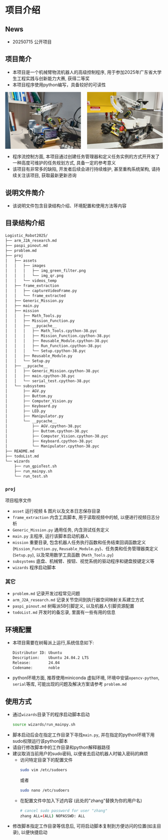 # 项目介绍
## News
- 20250715 公开项目
## 项目简介
- 本项目是一个机械臂物流机器人的高级控制程序, 用于参加2025年广东省大学生工程实践与创新能力大赛, 获得二等奖
- 本项目程序使用python编写，具备较好的可读性
<div style="display: flex; justify-content: space-between;">
  <img src="meida/IMG_20250211_182144.jpg" alt="alt text" style="width: 48%;">
  <img src="meida/IMG_20250408_181351.jpg" alt="alt text" style="width: 48%;">
</div>

- 程序流控制方面, 本项目通过创建任务管理器和定义任务实例的方式开开发了一种高度可维护的任务规划方式, 具备一定的参考意义
- 该项目有非常多的缺陷, 开发者后续会进行持续维护, 甚至重构系统架构, 请持续关注该项目, 获取最新更新咨询
## 说明文件简介
- 该说明文件包含目录结构介绍、环境配置和使用方法等内容
## 目录结构介绍
```text
Logistic_Robot2025/
├── arm_J2A_research.md
├── paspi_pinout.md
├── problem.md
├── proj
│   ├── assets
│   │   ├── images
│   │   │   ├── img_green_filter.png
│   │   │   └── img_qr.png
│   │   └── videos_temp
│   ├── frame_extraction
│   │   ├── captureVideoFrame.py
│   │   └── frame_extracted
│   ├── Generic_Mission.py
│   ├── main.py
│   ├── mission
│   │   ├── Math_Tools.py
│   │   ├── Mission_Function.py
│   │   ├── __pycache__
│   │   │   ├── Math_Tools.cpython-38.pyc
│   │   │   ├── Mission_Function.cpython-38.pyc
│   │   │   ├── Reusable_Module.cpython-38.pyc
│   │   │   ├── Run_Function.cpython-38.pyc
│   │   │   └── Setup.cpython-38.pyc
│   │   ├── Reusable_Module.py
│   │   └── Setup.py
│   ├── __pycache__
│   │   ├── Generic_Mission.cpython-38.pyc
│   │   ├── main.cpython-38.pyc
│   │   └── serial_test.cpython-38.pyc
│   └── subsystems
│       ├── AGV.py
│       ├── Buttom.py
│       ├── Computer_Vision.py
│       ├── Keyboard.py
│       ├── LED.py
│       ├── Manipulator.py
│       └── __pycache__
│           ├── AGV.cpython-38.pyc
│           ├── Buttom.cpython-38.pyc
│           ├── Computer_Vision.cpython-38.pyc
│           ├── Keyboard.cpython-38.pyc
│           └── Manipulator.cpython-38.pyc
├── README.md
├── todoList.md
└── wizards
    ├── run_gpioTest.sh
    ├── run_mainpy.sh
    └── run_test.sh
```
### ```proj```
项目程序文件
- ```asset``` 运行视频 & 图片以及文本日志保存目录
- ```frame_extraction``` 内含工具脚本, 用于读取视频中的帧, 以便进行视频日志分析
- ```Generic_Mission.py``` 通用任务, 内含测试任务定义
- ```main.py``` 主程序, 运行该脚本启动机器人
- ```mission``` 重要目录, 包含机器人任务执行函数和任务结束回调函数定义 (```Mission_Function.py```, ```Reusable_Module.py```)、任务类和任务管理器类定义 (```Setup.py```), 以及常用数学工具函数 (```Math_Tools.py```)
- ```subsystems``` 底盘、机械臂、按钮、视觉系统的驱动程序和键盘按键定义等
- ```wizards``` 程序启动脚本
### 其它
- ```problem.md``` 记录开发过程常见问题
- ```arm_J2A_research.md``` 记录关节空间到执行器空间映射关系建立方式
- ```paspi_pinout.md``` 树莓派5B引脚定义, 以及机器人引脚资源配置
- ```todoList.md``` 开发时的备忘录, 里面有一些有用的信息

## 环境配置
- 本项目需要在树莓派上运行,系统信息如下:
    ```text
    Distributor ID: Ubuntu
    Description:    Ubuntu 24.04.2 LTS
    Release:        24.04
    Codename:       noble
    ```
- python环境方面, 推荐使用miniconda 虚拟环境, 环境中安装```opencv-python```, ```serial```等库, 可能出现的问题及解决方案请参考 ```problem.md```

## 使用方式
- 通过```wizards```目录下的程序启动脚本启动
    ```bash
    source wizards/run_mainpy.sh
    ```
- 脚本启动后会在指定工作目录下寻找```main.py```, 并在指定的python环境下用sudo权限运行该python脚本
- 请自行修改脚本中的工作目录和python解释器路径
- 建议取消当前用户的sudo密码, 以便省去启动机器人时输入密码的麻烦
    - 访问特定目录下的配置文件
        ```bash
        sudo vim /etc/sudoers
        ```
        或者
        ```bash
        sudo nano /etc/sudoers
        ```
    - 在配置文件中加入下述内容 (此处的"zhang"替换为你的用户名)
        ```bash
        # cancel sudo password for user "zhang"
        zhang ALL=(ALL) NOPASSWD: ALL
        ```
- 修改脚本指定工作目录等信息后, 可将启动脚本复制到方便访问的位置(如主目录), 以便快捷启动
